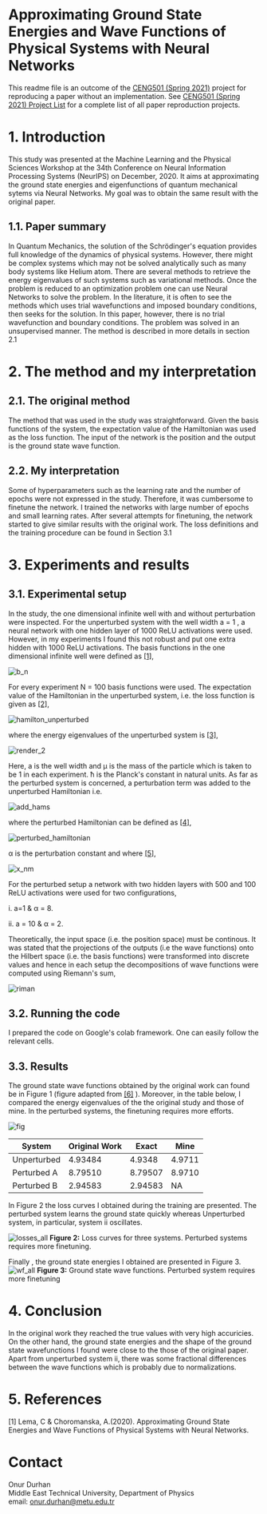 # Approximating Ground State Energies and Wave Functions of Physical Systems with Neural Networks

This readme file is an outcome of the [CENG501 (Spring 2021)](http://kovan.ceng.metu.edu.tr/~sinan/DL/) project for reproducing a paper without an implementation. See [CENG501 (Spring 2021) Project List](https://github.com/sinankalkan/CENG501-Spring2021) for a complete list of all paper reproduction projects.

# 1. Introduction
This study was presented at the Machine Learning and the Physical Sciences Workshop at the 34th Conference on Neural Information Processing Systems (NeurIPS) on 
December, 2020. It aims at approximating the ground state energies and eigenfunctions of quantum mechanical sytems via Neural Networks. My goal was to obtain the 
same result with the original paper.    

## 1.1. Paper summary

In Quantum Mechanics, the solution of the Schrödinger's equation provides full knowledge of the dynamics of physical systems. However, there might be complex systems 
which may not be solved analytically such as many body systems like Helium atom. There are several methods to retrieve the energy eigenvalues of such systems such as 
variational methods. Once the problem is reduced to an optimization problem one can use Neural Networks to solve the problem. In the literature, it is often to see 
the methods which uses trial wavefunctions and imposed boundary conditions, then seeks for the solution. In this paper, however, there is no trial wavefunction and 
boundary conditions. The problem was solved in an unsupervised manner. The method is described in more details in section 2.1 

# 2. The method and my interpretation

## 2.1. The original method

The method that was used in the study was straightforward. Given the basis functions of the system, the expectation value of the Hamiltonian was used as the loss 
function. The input of the network is the position and the output is the ground state wave function.    

## 2.2. My interpretation 
Some of hyperparameters such as the learning rate and the number of epochs were not expressed in the study. Therefore, it was cumbersome to finetune the network.
I trained the networks with large number of epochs and small learning rates. After several attempts for finetuning, the network started to give similar results with 
the original work. The loss definitions and the training procedure can be found in Section 3.1 
  
# 3. Experiments and results

## 3.1. Experimental setup

In the study, the one dimensional infinite well with and without perturbation were inspected. For the unperturbed system with the well width a = 1 , a neural 
network with one hidden layer of 1000 ReLU activations were used. However, in my experiments I found this not robust and put one extra hidden with 1000 ReLU 
activations. The basis functions in the one dimensional infinite well were defined as [[1]](#1),    

![b_n](https://user-images.githubusercontent.com/47567854/127366652-068e95a8-2377-4726-8aaf-7dfb3a20b37b.png)

For every experiment N = 100 basis functions were used. The expectation value of the Hamiltonian in the unperturbed system, i.e. the loss function is given as 
[[2]](#1),    

![hamilton_unperturbed](https://user-images.githubusercontent.com/47567854/127367205-7dd102ba-17a6-477d-85c7-7227144211a2.png)

where the energy eigenvalues of the unperturbed system is [[3]](#1),

![render_2](https://user-images.githubusercontent.com/47567854/127366875-5f90533f-07f8-4eb0-8f5a-ed42c5f02176.png)

Here, a is the well width and μ is the mass of the particle which is taken to be 1 in each experiment. ħ is the Planck's constant in natural units.
As far as the perturbed system is concerned, a perturbation term was added to the unperturbed Hamiltonian i.e. 

![add_hams](https://user-images.githubusercontent.com/47567854/127367931-2d522c02-297b-43f6-930f-9c9f88650724.png)

where the perturbed Hamiltonian can be defined as [[4]](#1), 

![perturbed_hamiltonian](https://user-images.githubusercontent.com/47567854/127368324-5fd3d8e6-a475-4c08-8d5b-f0832a54e9b6.png)

α is the perturbation constant and where [[5]](#1),

![x_nm](https://user-images.githubusercontent.com/47567854/127368545-55bb0f0a-e94a-4272-beec-632f193427b5.png)

For the perturbed setup a network with two hidden layers with 500 and 100 ReLU activations were used for two configurations,

i. a=1 & α = 8.

ii. a = 10 & α = 2.

Theoretically, the input space (i.e. the position space) must be continous. It was stated that the projections of the outputs (i.e the wave functions) onto the 
Hilbert space (i.e. the basis functions) were transformed into discrete values and hence in each setup the decompositions of wave functions were computed using 
Riemann's sum,  

![riman](https://user-images.githubusercontent.com/47567854/127406137-83a344c3-a22b-49da-9935-a1cc3c6b8961.png)

## 3.2. Running the code

I prepared the code on Google's colab framework. One can easily follow the relevant cells.  

## 3.3. Results
The ground state wave functions obtained by the original work can found be in Figure 1 (figure adapted from [[6]](#1) ). Moreover, in the table below, I compared the 
energy eigenvalues of the the original study and those of mine. In the perturbed systems, the finetuning requires more efforts.  

![fig](https://user-images.githubusercontent.com/47567854/127409056-47dea50d-6179-4d6c-9aa8-d83adbb63c23.png)

System | Original Work | Exact | Mine 
--- | --- | --- | ---
Unperturbed | 4.93484 | 4.9348  | 4.9711 
Perturbed A | 8.79510 | 8.79507 | 8.9710 
Perturbed B | 2.94583 | 2.94583 | NA 

In Figure 2 the loss curves I obtained during the training are presented. The perturbed system learns the ground state quickly whereas Unperturbed system, in 
particular, system ii oscillates.

![losses_all](https://user-images.githubusercontent.com/47567854/127466021-c1d0b6b2-1453-4ab6-95f6-39298892026f.png)
**Figure 2:** Loss curves for three systems. Perturbed systems requires more finetuning.

Finally , the ground state energies I obtained are presented in Figure 3.
![wf_all](https://user-images.githubusercontent.com/47567854/127467107-ad79bdbd-3501-4dfb-8020-e61d39442ffe.png)
**Figure 3:** Ground state wave functions. Perturbed system requires more finetuning

# 4. Conclusion
In the original work they reached the true values with very high accuricies. On the other hand, the ground state energies and the shape of the ground state 
wavefunctions I found were close to the those of the original paper. Apart from unperturbed system ii, there was some fractional differences between the wave 
functions which is probably due to normalizations. 

# 5. References

<a id="1">[1]</a> 
Lema, C & Choromanska, A.(2020). 
Approximating Ground State Energies and Wave Functions of Physical Systems with Neural Networks.

# Contact
Onur Durhan <br />
Middle East Technical University, Department of Physics <br />
email: onur.durhan@metu.edu.tr <br />
